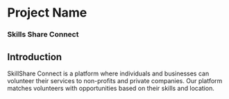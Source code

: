# Project Name 
### Skills Share Connect

## Introduction
<p>SkillShare Connect is a platform where individuals and businesses can volunteer their services to non-profits and private companies. Our platform matches volunteers with opportunities based on their skills and location. </p>
